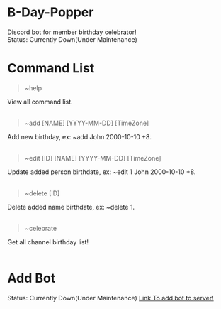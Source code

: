 # B-Day-Popper

Discord bot for member birthday celebrator!
<br />
Status: Currently Down(Under Maintenance)

# Command List
  > ~help
  
  View all command list.
  <br /><br />
  
  > ~add [NAME] [YYYY-MM-DD] [TimeZone]

  Add new birthday, ex: ~add John 2000-10-10 +8.
  <br /><br />
  
  > ~edit [ID] [NAME] [YYYY-MM-DD] [TimeZone]
  
  Update added person birthdate, ex: ~edit 1 John 2000-10-10 +8.
  <br /><br />

  > ~delete [ID]
  
  Delete added name birthdate, ex: ~delete 1.
  <br /><br />

  > ~celebrate
  
  Get all channel birthday list! 
  <br /><br />
  
# Add Bot

Status: Currently Down(Under Maintenance)
[Link To add bot to server!](https://discord.com/api/oauth2/authorize?client_id=734346199116677182&permissions=100352&scope=bot)
<br />
